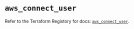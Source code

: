 # `aws_connect_user`

Refer to the Terraform Registory for docs: [`aws_connect_user`](https://registry.terraform.io/providers/hashicorp/aws/5.8.0/docs/resources/connect_user).
